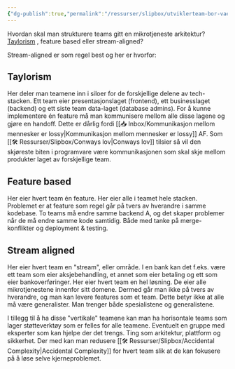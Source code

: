 ```yaml
---
{"dg-publish":true,"permalink":"/ressurser/slipbox/utviklerteam-bor-vaere-stream-aligned/","dgHomeLink":true,"dgPassFrontmatter":false}
---
```


Hvordan skal man strukturere teams gitt en mikrotjeneste arkitektur? 
[Taylorism](https://en.wikipedia.org/wiki/Scientific_management) , feature based eller stream-aligned?

Stream-aligned er som regel best og her er hvorfor:

## Taylorism
Her deler man teamene inn i siloer for de forskjellige delene av tech-stacken. Ett team eier presentasjonslaget (frontend), ett businesslaget (backend) og ett siste team data-laget (database admins). For å kunne implementere én feature må man kommunisere mellom alle disse lagene og gjøre en handoff. Dette er dårlig fordi [[📥 Inbox/Kommunikasjon mellom mennesker er lossy|Kommunikasjon mellom mennesker er lossy]] AF. Som [[🛠 Ressurser/Slipbox/Conways lov|Conways lov]] tilsier så vil den skjøreste biten i programvare være kommunikasjonen som skal skje mellom produkter laget av forskjellige team. 

## Feature based
Her eier hvert team én feature. Her eier alle i teamet hele stacken. Problemet er at feature som regel går på tvers av hverandre i samme kodebase. To teams må endre samme backend A, og det skaper problemer når de må endre samme kode samtidig. Både med tanke på merge-konflikter og deployment & testing. 

## Stream aligned
Her eier hvert team en "stream", eller område. I en bank kan det f.eks. være ett team som eier aksjebehandling, et annet som eier betaling og ett som eier bankoverføringer. Her eier hvert team en hel løsning. De eier alle mikrotjenestene innenfor sitt domene. Dermed går man ikke på tvers av hverandre, og man kan levere features som et team. 
Dette betyr ikke at alle må være generalister. Man trenger både spesialistene og generalistene. 

<style>
.container {font-family: sans-serif; text-align: center;}
.button-wrapper button {z-index: 1;height: 40px; width: 100px; margin: 10px;padding: 5px;}
.excalidraw .App-menu_top .buttonList { display: flex;}
.excalidraw-wrapper { height: 800px; margin: 50px; position: relative;}
:root[dir="ltr"] .excalidraw .layer-ui__wrapper .zen-mode-transition.App-menu_bottom--transition-left {transform: none;}
</style><script src="https://unpkg.com/react@17/umd/react.production.min.js"></script><script src="https://unpkg.com/react-dom@17/umd/react-dom.production.min.js"></script><script type="text/javascript" src="https://unpkg.com/@excalidraw/excalidraw/dist/excalidraw.production.min.js"></script><div id="Utviklerteam_bør_være_stream-aligned_2022-05-19_2239.40.excalidraw.md1"></div><script>(function(){const InitialData={"type":"excalidraw","version":2,"source":"https://excalidraw.com","elements":[{"id":"SEiJpUZRdD4AFbf5AKzA9","type":"freedraw","x":-200.859375,"y":-444,"width":60,"height":82,"angle":0,"strokeColor":"#000000","backgroundColor":"transparent","fillStyle":"hachure","strokeWidth":1,"strokeStyle":"solid","roughness":1,"opacity":100,"groupIds":[],"strokeSharpness":"round","seed":702915382,"version":31,"versionNonce":1039819946,"isDeleted":false,"boundElements":null,"updated":1653027774626,"link":null,"points":[[0,0],[0,-1],[2,-5],[7,-17],[13,-32],[22,-52],[27,-65],[31,-71],[32,-72],[32,-71],[33,-69],[37,-57],[43,-40],[47,-27],[52,-14],[56,-5],[57,-3],[57,-1],[58,1],[59,5],[60,8],[60,9],[60,10],[60,10]],"pressures":[],"simulatePressure":true,"lastCommittedPoint":[60,10]},{"id":"iBJzH-dqE412gm6SBv6Qc","type":"freedraw","x":-199.859375,"y":-474,"width":67,"height":3,"angle":0,"strokeColor":"#000000","backgroundColor":"transparent","fillStyle":"hachure","strokeWidth":1,"strokeStyle":"solid","roughness":1,"opacity":100,"groupIds":[],"strokeSharpness":"round","seed":1895358326,"version":15,"versionNonce":13308662,"isDeleted":false,"boundElements":null,"updated":1653027774626,"link":null,"points":[[0,0],[1,0],[13,1],[24,1],[42,1],[49,1],[59,1],[66,3],[67,3],[67,3]],"pressures":[],"simulatePressure":true,"lastCommittedPoint":[67,3]},{"id":"GPoikqnHK3t6pbtdSZ4Ex","type":"freedraw","x":-118.859375,"y":-505,"width":6,"height":64,"angle":0,"strokeColor":"#000000","backgroundColor":"transparent","fillStyle":"hachure","strokeWidth":1,"strokeStyle":"solid","roughness":1,"opacity":100,"groupIds":[],"strokeSharpness":"round","seed":600008874,"version":21,"versionNonce":324812650,"isDeleted":false,"boundElements":null,"updated":1653027774626,"link":null,"points":[[0,0],[0,1],[-1,8],[-3,17],[-4,27],[-5,34],[-6,40],[-6,46],[-6,50],[-6,55],[-6,57],[-6,60],[-6,61],[-6,63],[-6,64],[-6,64]],"pressures":[],"simulatePressure":true,"lastCommittedPoint":[-6,64]},{"id":"50ohrHaogQfVHbtW5H03m","type":"freedraw","x":-117.859375,"y":-508,"width":40,"height":73,"angle":0,"strokeColor":"#000000","backgroundColor":"transparent","fillStyle":"hachure","strokeWidth":1,"strokeStyle":"solid","roughness":1,"opacity":100,"groupIds":[],"strokeSharpness":"round","seed":1563261174,"version":43,"versionNonce":253314102,"isDeleted":false,"boundElements":null,"updated":1653027774626,"link":null,"points":[[0,0],[3,0],[7,0],[11,0],[15,0],[18,1],[20,6],[20,9],[20,14],[20,20],[17,25],[12,27],[8,28],[4,28],[3,28],[5,28],[8,28],[17,28],[21,28],[24,30],[27,31],[29,34],[31,37],[31,41],[32,46],[32,50],[32,55],[31,60],[27,67],[22,71],[19,72],[12,73],[6,73],[1,72],[-1,72],[-6,70],[-8,69],[-8,69]],"pressures":[],"simulatePressure":true,"lastCommittedPoint":[-8,69]},{"id":"PgLrdgMfjBH6MZ90Msv8C","type":"freedraw","x":74.140625,"y":-502,"width":1,"height":68,"angle":0,"strokeColor":"#000000","backgroundColor":"transparent","fillStyle":"hachure","strokeWidth":1,"strokeStyle":"solid","roughness":1,"opacity":100,"groupIds":[],"strokeSharpness":"round","seed":308372906,"version":15,"versionNonce":2100609578,"isDeleted":false,"boundElements":null,"updated":1653027774626,"link":null,"points":[[0,0],[0,2],[0,4],[0,35],[-1,63],[-1,68],[-1,67],[-1,63],[-1,59],[-1,59]],"pressures":[],"simulatePressure":true,"lastCommittedPoint":[-1,59]},{"id":"z-TQnYtQDq0J3dicFK1Ik","type":"freedraw","x":78.140625,"y":-500,"width":53,"height":64,"angle":0,"strokeColor":"#000000","backgroundColor":"transparent","fillStyle":"hachure","strokeWidth":1,"strokeStyle":"solid","roughness":1,"opacity":100,"groupIds":[],"strokeSharpness":"round","seed":1616816182,"version":36,"versionNonce":789532022,"isDeleted":false,"boundElements":null,"updated":1653027774626,"link":null,"points":[[0,0],[0,-1],[2,-1],[16,-1],[27,1],[30,3],[32,8],[32,12],[25,19],[15,26],[4,28],[2,29],[3,29],[5,29],[17,30],[29,32],[34,34],[36,35],[39,38],[39,41],[39,45],[35,52],[23,58],[6,61],[-4,63],[-10,63],[-13,63],[-14,63],[-14,62],[-14,61],[-14,61]],"pressures":[],"simulatePressure":true,"lastCommittedPoint":[-14,61]},{"id":"Nfrihn8Sz2NfaGG39Pfgn","type":"freedraw","x":291.140625,"y":-500,"width":90,"height":55,"angle":0,"strokeColor":"#000000","backgroundColor":"transparent","fillStyle":"hachure","strokeWidth":1,"strokeStyle":"solid","roughness":1,"opacity":100,"groupIds":[],"strokeSharpness":"round","seed":1559002166,"version":41,"versionNonce":107932906,"isDeleted":false,"boundElements":null,"updated":1653027774626,"link":null,"points":[[0,0],[-1,0],[-5,0],[-14,1],[-19,3],[-26,10],[-33,16],[-38,23],[-41,30],[-41,36],[-39,41],[-32,46],[-22,51],[-13,53],[-6,55],[7,55],[29,55],[38,54],[40,51],[43,47],[48,38],[49,33],[49,24],[49,20],[45,15],[40,12],[35,8],[25,5],[19,4],[13,2],[6,1],[5,1],[3,1],[2,2],[0,0]],"pressures":[],"simulatePressure":true,"lastCommittedPoint":[2,2]},{"id":"CpR4O5quyhU50UV3jXo_h","type":"rectangle","x":-218.95312500000003,"y":-409.16666666666686,"width":174.16666666666666,"height":394.16666666666663,"angle":0,"strokeColor":"#000000","backgroundColor":"transparent","fillStyle":"hachure","strokeWidth":1,"strokeStyle":"solid","roughness":1,"opacity":100,"groupIds":[],"strokeSharpness":"sharp","seed":890581686,"version":73,"versionNonce":233975478,"isDeleted":false,"boundElements":null,"updated":1653027774626,"link":null},{"id":"k6qIS-Of0N_IKco3RYN3c","type":"rectangle","x":23.546874999999943,"y":-407.5,"width":157.5,"height":400.83333333333326,"angle":0,"strokeColor":"#000000","backgroundColor":"transparent","fillStyle":"hachure","strokeWidth":1,"strokeStyle":"solid","roughness":1,"opacity":100,"groupIds":[],"strokeSharpness":"sharp","seed":1044419318,"version":40,"versionNonce":613793706,"isDeleted":false,"boundElements":null,"updated":1653027774626,"link":null},{"id":"CFAerfMTqftpXa4IkqjCP","type":"rectangle","x":243.79084429824564,"y":-407.8245614035088,"width":163.33333333333331,"height":401.33333333333326,"angle":0,"strokeColor":"#000000","backgroundColor":"transparent","fillStyle":"hachure","strokeWidth":1,"strokeStyle":"solid","roughness":0,"opacity":100,"groupIds":[],"strokeSharpness":"sharp","seed":1043475126,"version":83,"versionNonce":1751574518,"isDeleted":false,"boundElements":null,"updated":1653027774626,"link":null},{"id":"fLtmkjgrk2_jWKcxNH3dW","type":"diamond","x":-186.39103618421058,"y":-381.86466165413526,"width":76.66666666666669,"height":88.33333333333331,"angle":0,"strokeColor":"#000000","backgroundColor":"transparent","fillStyle":"hachure","strokeWidth":1,"strokeStyle":"solid","roughness":0,"opacity":100,"groupIds":[],"strokeSharpness":"sharp","seed":1920480758,"version":68,"versionNonce":1674852970,"isDeleted":false,"boundElements":null,"updated":1653027774626,"link":null},{"id":"bSre01USj-fCq7WX7ggi8","type":"diamond","x":-175.2243695175439,"y":-223.0313283208019,"width":82.5,"height":85.83333333333326,"angle":0,"strokeColor":"#000000","backgroundColor":"transparent","fillStyle":"hachure","strokeWidth":1,"strokeStyle":"solid","roughness":0,"opacity":100,"groupIds":[],"strokeSharpness":"sharp","seed":1522852074,"version":33,"versionNonce":510818614,"isDeleted":false,"boundElements":null,"updated":1653027774626,"link":null},{"id":"7H1zEzsJFhmCTtX60aOsz","type":"diamond","x":-204.39103618421058,"y":-104.69799498746863,"width":88.33333333333337,"height":84.16666666666674,"angle":0,"strokeColor":"#000000","backgroundColor":"transparent","fillStyle":"hachure","strokeWidth":1,"strokeStyle":"solid","roughness":0,"opacity":100,"groupIds":[],"strokeSharpness":"sharp","seed":1903217898,"version":30,"versionNonce":318070058,"isDeleted":false,"boundElements":null,"updated":1653027774626,"link":null},{"id":"U5XAuCvs_cPsiUOEBTGcw","type":"diamond","x":59.775630482456165,"y":-348.69799498746863,"width":83.33333333333326,"height":80,"angle":0,"strokeColor":"#000000","backgroundColor":"transparent","fillStyle":"hachure","strokeWidth":1,"strokeStyle":"solid","roughness":0,"opacity":100,"groupIds":[],"strokeSharpness":"sharp","seed":1549451638,"version":52,"versionNonce":1199170166,"isDeleted":false,"boundElements":null,"updated":1653027774627,"link":null},{"id":"zEQUA-1GsvykdbjOKh1VK","type":"diamond","x":65.60896381578942,"y":-249.69799498746863,"width":86.66666666666674,"height":91.66666666666674,"angle":0,"strokeColor":"#000000","backgroundColor":"transparent","fillStyle":"hachure","strokeWidth":1,"strokeStyle":"solid","roughness":0,"opacity":100,"groupIds":[],"strokeSharpness":"sharp","seed":2036169258,"version":34,"versionNonce":1868834794,"isDeleted":false,"boundElements":null,"updated":1653027774627,"link":null},{"id":"kr8EuosZ1ma-dRRxA6yDY","type":"diamond","x":37.275630482456165,"y":-100.53132832080189,"width":81.66666666666663,"height":80,"angle":0,"strokeColor":"#000000","backgroundColor":"transparent","fillStyle":"hachure","strokeWidth":1,"strokeStyle":"solid","roughness":0,"opacity":100,"groupIds":[],"strokeSharpness":"sharp","seed":1247373686,"version":32,"versionNonce":1178739638,"isDeleted":false,"boundElements":null,"updated":1653027774627,"link":null},{"id":"cX8K7knaSW-6P2i_f0F2o","type":"diamond","x":262.27563048245617,"y":-388.0313283208018,"width":87.5,"height":88.33333333333331,"angle":0,"strokeColor":"#000000","backgroundColor":"transparent","fillStyle":"hachure","strokeWidth":1,"strokeStyle":"solid","roughness":0,"opacity":100,"groupIds":[],"strokeSharpness":"sharp","seed":1440804138,"version":24,"versionNonce":1361812138,"isDeleted":false,"boundElements":null,"updated":1653027774627,"link":null},{"id":"N3A2I5az39bBzgtMbb1QK","type":"diamond","x":283.10896381578954,"y":-254.6979949874684,"width":82.5,"height":84.16666666666663,"angle":0,"strokeColor":"#000000","backgroundColor":"transparent","fillStyle":"hachure","strokeWidth":1,"strokeStyle":"solid","roughness":0,"opacity":100,"groupIds":[],"strokeSharpness":"sharp","seed":1198112298,"version":42,"versionNonce":1559248118,"isDeleted":false,"boundElements":null,"updated":1653027774627,"link":null},{"id":"yLBnU40tWVRiWJegPmKyB","type":"diamond","x":269.77563048245617,"y":-128.86466165413515,"width":96.66666666666674,"height":86.66666666666674,"angle":0,"strokeColor":"#000000","backgroundColor":"transparent","fillStyle":"hachure","strokeWidth":1,"strokeStyle":"solid","roughness":0,"opacity":100,"groupIds":[],"strokeSharpness":"sharp","seed":1363802742,"version":48,"versionNonce":1459008874,"isDeleted":false,"boundElements":null,"updated":1653027774627,"link":null},{"id":"1qYOvRR4yH4jtp8KRKmIv","type":"line","x":-410.8910361842104,"y":-302.6979949874684,"width":857,"height":2,"angle":0,"strokeColor":"#000000","backgroundColor":"transparent","fillStyle":"hachure","strokeWidth":1,"strokeStyle":"dashed","roughness":0,"opacity":100,"groupIds":[],"strokeSharpness":"round","seed":541968822,"version":132,"versionNonce":1091120694,"isDeleted":false,"boundElements":null,"updated":1653027774627,"link":null,"points":[[0,0],[857,2]],"lastCommittedPoint":null,"startBinding":null,"endBinding":null,"startArrowhead":null,"endArrowhead":null},{"id":"QPhWOBVN","type":"text","x":-388.8910361842104,"y":-372.6979949874684,"width":127,"height":25,"angle":0,"strokeColor":"#000000","backgroundColor":"transparent","fillStyle":"hachure","strokeWidth":1,"strokeStyle":"dashed","roughness":0,"opacity":100,"groupIds":[],"strokeSharpness":"sharp","seed":449487926,"version":56,"versionNonce":303069226,"isDeleted":false,"boundElements":null,"updated":1653027774627,"link":null,"text":"Presentasjon","rawText":"Presentasjon","fontSize":20,"fontFamily":1,"textAlign":"left","verticalAlign":"top","baseline":18,"containerId":null,"originalText":"Presentasjon"},{"id":"lxdaQLoHKEuN-rDFvYjbm","type":"line","x":-426.8910361842104,"y":-94.6979949874684,"width":874,"height":1,"angle":0,"strokeColor":"#000000","backgroundColor":"transparent","fillStyle":"hachure","strokeWidth":1,"strokeStyle":"dashed","roughness":0,"opacity":100,"groupIds":[],"strokeSharpness":"round","seed":1799583978,"version":49,"versionNonce":795998070,"isDeleted":false,"boundElements":null,"updated":1653027774627,"link":null,"points":[[0,0],[874,1]],"lastCommittedPoint":null,"startBinding":null,"endBinding":null,"startArrowhead":null,"endArrowhead":null},{"id":"asgWpWsg","type":"text","x":-376.89099803723775,"y":-198.6979949874684,"width":84,"height":25,"angle":0,"strokeColor":"#000000","backgroundColor":"transparent","fillStyle":"hachure","strokeWidth":1,"strokeStyle":"dashed","roughness":0,"opacity":100,"groupIds":[],"strokeSharpness":"sharp","seed":1606179562,"version":68,"versionNonce":845406954,"isDeleted":false,"boundElements":null,"updated":1653027774627,"link":null,"text":"Business","rawText":"Business","fontSize":20,"fontFamily":1,"textAlign":"left","verticalAlign":"top","baseline":18,"containerId":null,"originalText":"Business"},{"id":"ZqQurxkK","type":"text","x":-375.89099803723775,"y":-59.697994987468405,"width":55,"height":25,"angle":0,"strokeColor":"#000000","backgroundColor":"transparent","fillStyle":"hachure","strokeWidth":1,"strokeStyle":"dashed","roughness":0,"opacity":100,"groupIds":[],"strokeSharpness":"sharp","seed":2008700586,"version":52,"versionNonce":7313590,"isDeleted":false,"boundElements":null,"updated":1653027774627,"link":null,"text":"Data","rawText":"Data","fontSize":20,"fontFamily":1,"textAlign":"left","verticalAlign":"top","baseline":18,"containerId":null,"originalText":"Data"},{"id":"gOxcNpRJz62NCHdzn4XHe","type":"arrow","x":421.10900196276225,"y":-507.6979949874684,"width":115,"height":158,"angle":0,"strokeColor":"#000000","backgroundColor":"transparent","fillStyle":"hachure","strokeWidth":1,"strokeStyle":"solid","roughness":0,"opacity":100,"groupIds":[],"strokeSharpness":"round","seed":1000804854,"version":19,"versionNonce":1933248950,"isDeleted":false,"boundElements":null,"updated":1653027795012,"link":null,"points":[[0,0],[-115,158]],"lastCommittedPoint":null,"startBinding":{"elementId":"14d66r56","focus":0.8386705178115451,"gap":6},"endBinding":null,"startArrowhead":null,"endArrowhead":"arrow"},{"id":"14d66r56","type":"text","x":427.10900196276225,"y":-532.6979949874684,"width":133,"height":25,"angle":0,"strokeColor":"#000000","backgroundColor":"transparent","fillStyle":"hachure","strokeWidth":1,"strokeStyle":"solid","roughness":0,"opacity":100,"groupIds":[],"strokeSharpness":"sharp","seed":280907062,"version":77,"versionNonce":958141610,"isDeleted":false,"boundElements":[{"id":"gOxcNpRJz62NCHdzn4XHe","type":"arrow"}],"updated":1653027795012,"link":null,"text":"Microtjeneste","rawText":"Microtjeneste","fontSize":20,"fontFamily":1,"textAlign":"left","verticalAlign":"top","baseline":18,"containerId":null,"originalText":"Microtjeneste"}],"appState":{"theme":"light","viewBackgroundColor":"#ffffff","currentItemStrokeColor":"#000000","currentItemBackgroundColor":"transparent","currentItemFillStyle":"hachure","currentItemStrokeWidth":1,"currentItemStrokeStyle":"solid","currentItemRoughness":0,"currentItemOpacity":100,"currentItemFontFamily":1,"currentItemFontSize":20,"currentItemTextAlign":"left","currentItemStrokeSharpness":"sharp","currentItemStartArrowhead":null,"currentItemEndArrowhead":"arrow","currentItemLinearStrokeSharpness":"round","gridSize":null,"colorPalette":{}},"files":{}};InitialData.scrollToContent=true;App=()=>{const e=React.useRef(null),t=React.useRef(null),[n,i]=React.useState({width:void 0,height:void 0});return React.useEffect(()=>{i({width:t.current.getBoundingClientRect().width,height:t.current.getBoundingClientRect().height});const e=()=>{i({width:t.current.getBoundingClientRect().width,height:t.current.getBoundingClientRect().height})};return window.addEventListener("resize",e),()=>window.removeEventListener("resize",e)},[t]),React.createElement(React.Fragment,null,React.createElement("div",{className:"excalidraw-wrapper",ref:t},React.createElement(Excalidraw.default,{ref:e,width:n.width,height:n.height,initialData:InitialData,viewModeEnabled:!0,zenModeEnabled:!0,gridModeEnabled:!1})))},excalidrawWrapper=document.getElementById("Utviklerteam_bør_være_stream-aligned_2022-05-19_2239.40.excalidraw.md1");ReactDOM.render(React.createElement(App),excalidrawWrapper);})();</script>

I tillegg til å ha disse "vertikale" teamene kan man ha horisontale teams som lager støtteverktøy som er felles for alle teamene. Eventuelt en gruppe med eksperter som kan hjelpe der det trengs. Ting som arkitektur, plattform og sikkerhet. Der med kan man redusere [[🛠 Ressurser/Slipbox/Accidental Complexity|Accidental Complexity]] for hvert team slik at de kan fokusere på å løse selve kjerneproblemet.  